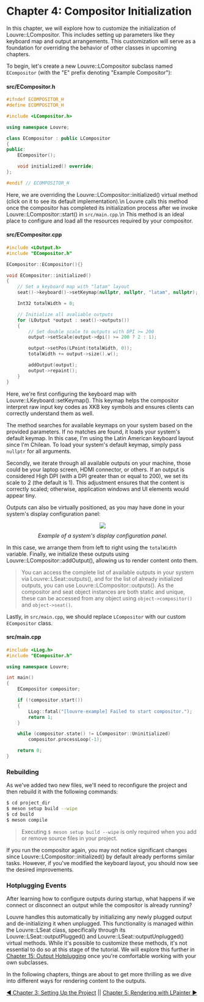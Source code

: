 # Chapter 4: Compositor Initialization

In this chapter, we will explore how to customize the initialization of Louvre::LCompositor. This includes setting up parameters like they keyboard map and output arrangements. This customization will serve as a foundation for overriding the behavior of other classes in upcoming chapters.

To begin, let's create a new Louvre::LCompositor subclass named `ECompositor` (with the "E" prefix denoting "Example Compositor"):

#### src/ECompositor.h

```cpp
#ifndef ECOMPOSITOR_H
#define ECOMPOSITOR_H

#include <LCompositor.h>

using namespace Louvre;

class ECompositor : public LCompositor
{
public:
    ECompositor();

    void initialized() override;
};

#endif // ECOMPOSITOR_H
```

Here, we are overriding the Louvre::LCompositor::initialized() virtual method (click on it to see its default implementation).\n
Louvre calls this method once the compositor has completed its initialization process after we invoke Louvre::LCompositor::start() in `src/main.cpp`.\n
This method is an ideal place to configure and load all the resources required by your compositor.

#### src/ECompositor.cpp

```cpp
#include <LOutput.h>
#include "ECompositor.h"

ECompositor::ECompositor(){}

void ECompositor::initialized()
{
    // Set a keyboard map with "latam" layout
    seat()->keyboard()->setKeymap(nullptr, nullptr, "latam", nullptr);

    Int32 totalWidth = 0;

    // Initialize all avaliable outputs
    for (LOutput *output : seat()->outputs())
    {
        // Set double scale to outputs with DPI >= 200
        output->setScale(output->dpi() >= 200 ? 2 : 1);

        output->setPos(LPoint(totalWidth, 0));
        totalWidth += output->size().w();

        addOutput(output);
        output->repaint();
    }
}
```

Here, we're first configuring the keyboard map with Louvre::LKeyboard::setKeymap(). This keymap helps the compositor interpret raw input key codes as XKB key symbols and ensures clients can correctly understand them as well. 

The method searches for available keymaps on your system based on the provided parameters. If no matches are found, it loads your system's default keymap. In this case, I'm using the Latin American keyboard layout since I'm Chilean. To load your system's default keymap, simply pass `nullptr` for all arguments.

Secondly, we iterate through all available outputs on your machine, those could be your laptop screen, HDMI connector, or others. If an output is considered High DPI (with a DPI greater than or equal to 200), we set its scale to 2 (the default is 1). This adjustment ensures that the content is correctly scaled; otherwise, application windows and UI elements would appear tiny.

Outputs can also be virtually positioned, as you may have done in your system's display configuration panel:

<center>
<img style="max-width:45vw" src="https://lh3.googleusercontent.com/pw/AIL4fc8mtBg1aWk8d_9hSa9_sp8V7KYVk6ZskkKgLZ6YP1ouaf-ku7zNndMoASmn2tNsD_2xW7hnHjZgaiLYfFJ-Kbv3SXZhdlGCm-sZamFHsb-Atvo0Kyg=w2400"/><br>
<div style="margin-top:10px;font-style:italic;">Example of a system's display configuration panel.</div>
</center>

In this case, we arrange them from left to right using the `totalWidth` variable. Finally, we initialize these outputs using Louvre::LCompositor::addOutput(), allowing us to render content onto them.

> You can access the complete list of available outputs in your system via Louvre::LSeat::outputs(), and for the list of already initialized outputs, you can use Louvre::LCompositor::outputs(). As the compositor and seat object instances are both static and unique, these can be accessed from any object using `object->compositor()` and `object->seat()`.

Lastly, in `src/main.cpp`, we should replace `LCompositor` with our custom `ECompositor` class.

#### src/main.cpp

```cpp
#include <LLog.h>
#include "ECompositor.h"

using namespace Louvre;

int main()
{
    ECompositor compositor;

    if (!compositor.start())
    {
        LLog::fatal("[louvre-example] Failed to start compositor.");
        return 1;
    }

    while (compositor.state() != LCompositor::Uninitialized)
        compositor.processLoop(-1);

    return 0;
}
```

### Rebuilding

As we've added two new files, we'll need to reconfigure the project and then rebuild it with the following commands:

```bash
$ cd project_dir
$ meson setup build --wipe
$ cd build
$ meson compile
```

> Executing `$ meson setup build --wipe` is only required when you add or remove source files in your project.

If you run the compositor again, you may not notice significant changes since Louvre::LCompositor::initialized() by default already performs similar tasks. However, if you've modified the keyboard layout, you should now see the desired improvements.

### Hotplugging Events

After learning how to configure outputs during startup, what happens if we connect or disconnect an output while the compositor is already running?

Louvre handles this automatically by initializing any newly plugged output and de-initializing it when unplugged. This functionality is managed within the Louvre::LSeat class, specifically through its Louvre::LSeat::outputPlugged() and Louvre::LSeat::outputUnplugged() virtual methods. While it's possible to customize these methods, it's not essential to do so at this stage of the tutorial. We will explore this further in [Chapter 15: Output Hotplugging](md_md_tutorial_15.html) once you're comfortable working with your own subclasses.

In the following chapters, things are about to get more thrilling as we dive into different ways for rendering content to the outputs.

<a href="md_md_tutorial_03.html">◀ Chapter 3: Setting Up the Project</a> || <a href="md_md_tutorial_05.html"> Chapter 5: Rendering with LPainter ▶</a>
